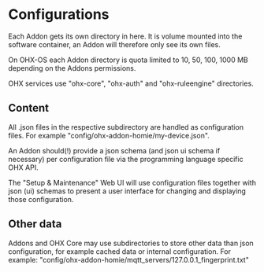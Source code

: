 # Configurations

Each Addon gets its own directory in here.
It is volume mounted into the software container, an Addon will therefore only see its own files.

On OHX-OS each Addon directory is quota limited to 10, 50, 100, 1000 MB depending on the Addons permissions.

OHX services use "ohx-core", "ohx-auth" and "ohx-ruleengine" directories.

## Content

All .json files in the respective subdirectory are handled as configuration files.
For example "config/ohx-addon-homie/my-device.json".

An Addon should(!) provide a json schema (and json ui schema if necessary) per configuration file
via the programming language specific OHX API.

The "Setup & Maintenance" Web UI will use configuration files together with json (ui) schemas
to present a user interface for changing and displaying those configuration.

## Other data

Addons and OHX Core may use subdirectories to store other data than json configuration,
for example cached data or internal configuration. For example:
"config/ohx-addon-homie/mqtt_servers/127.0.0.1_fingerprint.txt"